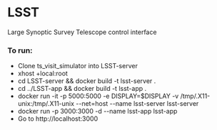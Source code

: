 # LSST
Large Synoptic Survey Telescope control interface

### To run:
* Clone ts_visit_simulator into LSST-server
* xhost +local:root
* cd LSST-server && docker build -t lsst-server .
* cd ../LSST-app && docker build -t lsst-app .
* docker run -it -p 5000:5000 -e DISPLAY=$DISPLAY -v /tmp/.X11-unix:/tmp/.X11-unix --net=host --name lsst-server lsst-server
* docker run -p 3000:3000 -d --name lsst-app lsst-app
* Go to http://localhost:3000